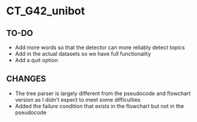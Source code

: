 # CT_G42_unibot
## TO-DO
- Add more words so that the detector can more reliably detect topics
- Add in the actual datasets so we have full functionality
- Add a quit option

##  CHANGES
- The tree parser is largely different from the pseudocode and flowchart version as I didn't expect to meet some difficulties
- Added the failure condition that exists in the flowchart but not in the pseudocode
